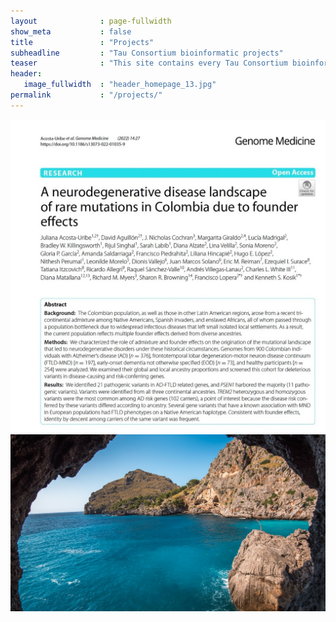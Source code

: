 ```yaml
---
layout              : page-fullwidth
show_meta           : false
title               : "Projects"
subheadline         : "Tau Consortium bioinformatic projects"
teaser              : "This site contains every Tau Consortium bioinformatic projects"
header:
   image_fullwidth  : "header_homepage_13.jpg"
permalink           : "/projects/"
---
```


<head>
    <meta charset="UTF-8">
    <meta name="viewport" content="width=device-width, initial-scale=1.0">
    <title>Image Popup</title>
    <link rel="stylesheet" href="../assets/css/popups.css">
</head>
<div class="image-container">
   <img src="../images/portfolio/acostauribe-2022.jpg" alt="Main Image" class="main-image">
   <img src="../images/gallery-example-2.jpg" alt="Hover Image" class="hover-image" onclick="showPopup('{{ site.url }}{{ site.baseurl }}/popup/popup_content.html')">
</div>

<div id="overlayBackground" class ="overlay"> </div>
<!-- Popup content container -->
<div id="popupContainer" class="popup">
   <!-- Content will be loaded here -->
</div>

<!-- Link to the external JavaScript file -->
<script src="../assets/js/popupscript.js"></script>